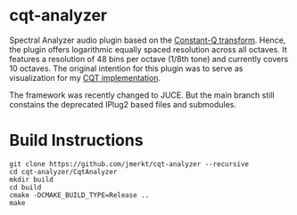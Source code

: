# cqt-analyzer
Spectral Analyzer audio plugin based on the [Constant-Q transform](https://en.wikipedia.org/wiki/Constant-Q_transform). 
Hence, the plugin offers logarithmic equally spaced resolution across all octaves. It features a resolution of 48 bins per octave (1/8th tone) and currently covers 10 octaves. 
The original intention for this plugin was to serve as visualization for my [CQT implementation](https://github.com/jmerkt/rt-cqt).

The framework was recently changed to JUCE. But the main branch still constains the deprecated IPlug2 based files and submodules.

# Build Instructions
```
git clone https://github.com/jmerkt/cqt-analyzer --recursive
cd cqt-analyzer/CqtAnalyzer
mkdir build
cd build
cmake -DCMAKE_BUILD_TYPE=Release ..
make
```

